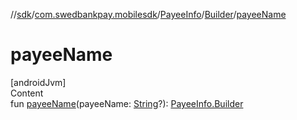 //[sdk](../../../../index.md)/[com.swedbankpay.mobilesdk](../../index.md)/[PayeeInfo](../index.md)/[Builder](index.md)/[payeeName](payee-name.md)



# payeeName  
[androidJvm]  
Content  
fun [payeeName](payee-name.md)(payeeName: [String](https://kotlinlang.org/api/latest/jvm/stdlib/kotlin/-string/index.html)?): [PayeeInfo.Builder](index.md)  



